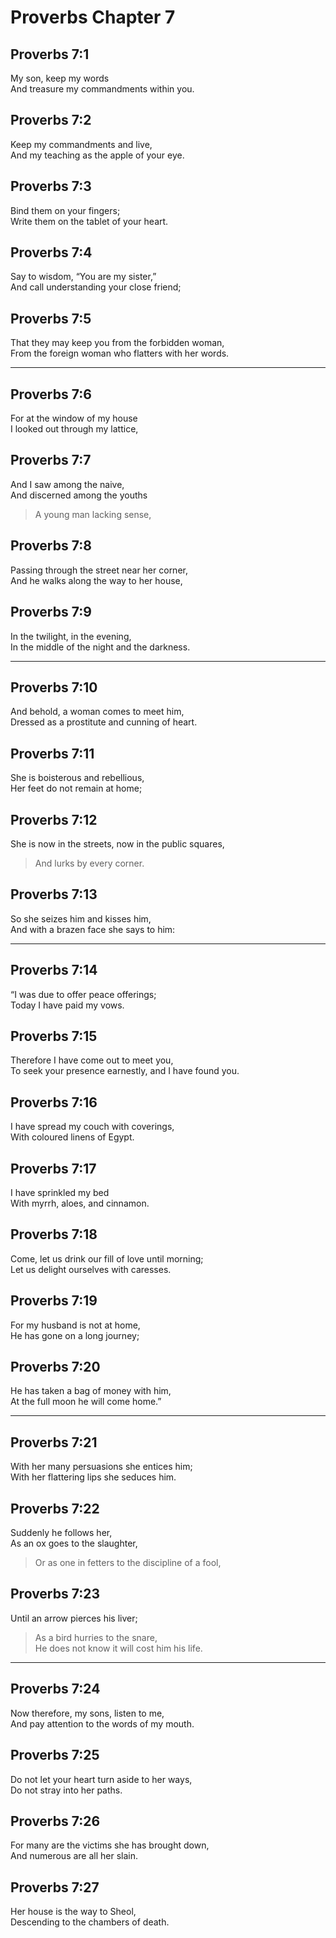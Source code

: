 # Proverbs Chapter 7

## Proverbs 7:1

My son, keep my words  
And treasure my commandments within you.

## Proverbs 7:2

Keep my commandments and live,  
And my teaching as the apple of your eye.

## Proverbs 7:3

Bind them on your fingers;  
Write them on the tablet of your heart.

## Proverbs 7:4

Say to wisdom, “You are my sister,”  
And call understanding your close friend;

## Proverbs 7:5

That they may keep you from the forbidden woman,  
From the foreign woman who flatters with her words.

---

## Proverbs 7:6

For at the window of my house  
I looked out through my lattice,

## Proverbs 7:7

And I saw among the naive,  
And discerned among the youths  
> A young man lacking sense,

## Proverbs 7:8

Passing through the street near her corner,  
And he walks along the way to her house,

## Proverbs 7:9

In the twilight, in the evening,  
In the middle of the night and the darkness.

---

## Proverbs 7:10

And behold, a woman comes to meet him,  
Dressed as a prostitute and cunning of heart.

## Proverbs 7:11

She is boisterous and rebellious,  
Her feet do not remain at home;

## Proverbs 7:12

She is now in the streets, now in the public squares,  
> And lurks by every corner.

## Proverbs 7:13

So she seizes him and kisses him,  
And with a brazen face she says to him:

---

## Proverbs 7:14

“I was due to offer peace offerings;  
Today I have paid my vows.

## Proverbs 7:15

Therefore I have come out to meet you,  
To seek your presence earnestly, and I have found you.

## Proverbs 7:16

I have spread my couch with coverings,  
With coloured linens of Egypt.

## Proverbs 7:17

I have sprinkled my bed  
With myrrh, aloes, and cinnamon.

## Proverbs 7:18

Come, let us drink our fill of love until morning;  
Let us delight ourselves with caresses.

## Proverbs 7:19

For my husband is not at home,  
He has gone on a long journey;

## Proverbs 7:20

He has taken a bag of money with him,  
At the full moon he will come home.”

---

## Proverbs 7:21

With her many persuasions she entices him;  
With her flattering lips she seduces him.

## Proverbs 7:22

Suddenly he follows her,  
As an ox goes to the slaughter,  
> Or as one in fetters to the discipline of a fool,

## Proverbs 7:23

Until an arrow pierces his liver;  
> As a bird hurries to the snare,  
> He does not know it will cost him his life.

---

## Proverbs 7:24

Now therefore, my sons, listen to me,  
And pay attention to the words of my mouth.

## Proverbs 7:25

Do not let your heart turn aside to her ways,  
Do not stray into her paths.

## Proverbs 7:26

For many are the victims she has brought down,  
And numerous are all her slain.

## Proverbs 7:27

Her house is the way to Sheol,  
Descending to the chambers of death.